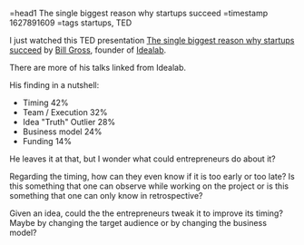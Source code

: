 =head1 The single biggest reason why startups succeed
=timestamp 1627891609
=tags startups, TED



I just watched this TED presentation <a href="https://www.ted.com/talks/bill_gross_the_single_biggest_reason_why_start_ups_succeed">The single biggest reason why startups succeed</a>
by <a href="https://en.wikipedia.org/wiki/Bill_T._Gross">Bill Gross</a>, founder of <a href="https://www.idealab.com/">Idealab</a>.

There are more of his talks linked from Idealab.



His finding in a nutshell:

<ul>
<li>Timing 42%</li>
<li>Team / Execution 32%</li>
<li>Idea "Truth" Outlier 28%</li>
<li>Business model 24%</li>
<li>Funding 14%</li>
</ul>

He leaves it at that, but I wonder what could entrepreneurs do about it?

Regarding the timing, how can they even know if it is too early or too late? Is this something that one can observe
while working on the project or is this something that one can only know in retrospective?

Given an idea, could the the entrepreneurs tweak it to improve its timing? Maybe by changing the target audience
or by changing the business model?

